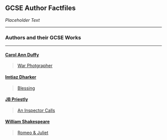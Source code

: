 ## GCSE Author Factfiles

_Placeholder Text_

----------------------------------------------------------
### Authors and their GCSE Works
----------------------------------------------------------

#### [Carol Ann Duffy](https://pxld3l74.github.io/gcse.authors/carol-duffy)
>[War Photgrapher](https://pxld3l74.github.io/gcse.authors/war-photgrapher)

#### [Imtiaz Dharker](https://pxld3l74.github.io/gcse.authors/imtiaz-dharker)
>[Blessing](https://pxld3l74.github.io/gcse.authors/blessing)

#### [JB Priestly](https://pxld3l74.github.io/gcse.authors/jb-priestley)
>[An Inspector Calls](https://pxld3l74.github.io/gcse.authors/an-inspector-calls)

#### [William Shakespeare](https://pxld3l74.github.io/gcse.authors/shakespeare)
>[Romeo & Juliet](https://pxld3l74.github.io/gcse.authors/romeo-juliet)
